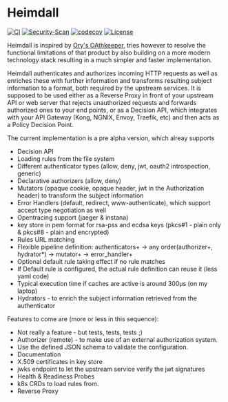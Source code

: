 # Heimdall
[![CI](https://github.com/dadrus/heimdall/actions/workflows/ci.yml/badge.svg?branch=main)](https://github.com/dadrus/heimdall/actions/workflows/ci.yml)
[![Security-Scan](https://github.com/dadrus/heimdall/actions/workflows/trivy.yml/badge.svg)](https://github.com/dadrus/heimdall/actions/workflows/trivy.yml)
[![codecov](https://codecov.io/gh/dadrus/heimdall/branch/main/graph/badge.svg)](https://codecov.io/gh/dadrus/heimdall)
[![License](https://img.shields.io/github/license/dadrus/heimdall)](https://github.com/dadrus/heimdall/blob/master/LICENSE)

Heimdall is inspired by [Ory's OAthkeeper](https://www.ory.sh/docs/oathkeeper), tries however to resolve the functional limitations of that product by also building on a more modern technology stack resulting in a much simpler and faster implementation.

Heimdall authenticates and authorizes incoming HTTP requests as well as enriches these with further information and transforms resulting subject information to a format, both required by the upstream services. It is supposed to be used either as a Reverse Proxy in front of your upstream API or web server that rejects unauthorized requests and forwards authorized ones to your end points, or as a Decision API, which integrates with your API Gateway (Kong, NGNIX, Envoy, Traefik, etc) and then acts as a Policy Decision Point.

The current implementation is a pre alpha version, which alreay supports

* Decision API
* Loading rules from the file system
* Different authenticator types (allow, deny, jwt, oauth2 introspection, generic)
* Declarative authorizers (allow, deny)
* Mutators (opaque cookie, opaque header, jwt in the Authorization header) to transform the subject information
* Error Handlers (default, redirect, www-authenticate), which support accept type negotiation as well
* Opentracing support (jaeger & instana)
* key store in pem format for rsa-pss and ecdsa keys (pkcs#1 - plain only & pkcs#8 - plain and encrypted)
* Rules URL matching
* Flexible pipeline definition: authenticators+ -> any order(authorizer+, hydrator*) -> mutator+ -> error_handler+
* Optional default rule taking effect if no rule matches
* If Default rule is configured, the actual rule definition can reuse it (less yaml code)
* Typical execution time if caches are active is around 300µs (on my laptop)
* Hydrators - to enrich the subject information retrieved from the authenticator

Features to come are (more or less in this sequence):

* Not really a feature - but tests, tests, tests ;)
* Authorizer (remote) - to make use of an external authorization system.
* Use the defined JSON schema to validate the configuration.
* Documentation
* X.509 certificates in key store
* jwks endpoint to let the upstream service verify the jwt signatures 
* Health & Readiness Probes
* k8s CRDs to load rules from.
* Reverse Proxy

